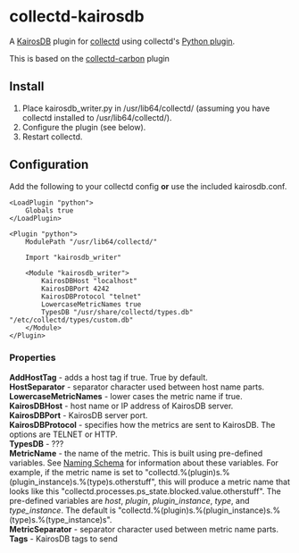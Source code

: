 collectd-kairosdb
================

A [KairosDB](https://code.google.com/p/kairosdb/) plugin for [collectd](http://collectd.org) using collectd's [Python plugin](http://collectd.org/documentation/manpages/collectd-python.5.shtml). 

This is based on the [collectd-carbon](https://github.com/indygreg/collectd-carbon) plugin

Install
-------
 1. Place kairosdb_writer.py in /usr/lib64/collectd/ (assuming you have collectd installed to /usr/lib64/collectd/).
 2. Configure the plugin (see below).
 3. Restart collectd.

Configuration
-------------
Add the following to your collectd config **or** use the included kairosdb.conf.

    <LoadPlugin "python">
        Globals true
    </LoadPlugin>

    <Plugin "python">
        ModulePath "/usr/lib64/collectd/"

        Import "kairosdb_writer"

        <Module "kairosdb_writer">
            KairosDBHost "localhost"
            KairosDBPort 4242
            KairosDBProtocol "telnet"
            LowercaseMetricNames true
            TypesDB "/usr/share/collectd/types.db" "/etc/collectd/types/custom.db"
        </Module>
    </Plugin>
    

### Properties
**AddHostTag** - adds a host tag if true. True by default.  
**HostSeparator** - separator character used between host name parts.  
**LowercaseMetricNames** - lower cases the metric name if true.  
**KairosDBHost** - host name or IP address of KairosDB server.  
**KairosDBPort** - KairosDB server port.  
**KairosDBProtocol** - specifies how the metrics are sent to KairosDB. The options are TELNET or HTTP.  
**TypesDB** - ???  
**MetricName** - the name of the metric. This is built using pre-defined variables. See [Naming Schema](https://collectd.org/wiki/index.php/Naming_schema) for information about these variables. 
  For example, if the metric name is set to "collectd.%(plugin)s.%(plugin_instance)s.%(type)s.otherstuff", this will produce a metric name that looks like this 
  "collectd.processes.ps_state.blocked.value.otherstuff". The pre-defined variables are *host*, *plugin*, *plugin_instance*, *type*, and *type_instance*. The default is "collectd.%(plugin)s.%(plugin_instance)s.%(type)s.%(type_instance)s".  
**MetricSeparator** - separator character used between metric name parts.     
**Tags** - KairosDB tags to send  




